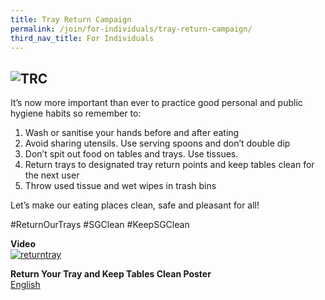 ```yaml
---
title: Tray Return Campaign
permalink: /join/for-individuals/tray-return-campaign/
third_nav_title: For Individuals
---
```

![TRC](/files/poster-tray-return.jpg)
---
It’s now more important than ever to practice good personal and public hygiene habits so remember to:
1. Wash or sanitise your hands before and after eating
2. Avoid sharing utensils. Use serving spoons and don’t double dip
3. Don’t spit out food on tables and trays. Use tissues.
4. Return trays to designated tray return points and keep tables clean for the next user
5. Throw used tissue and wet wipes in trash bins
 
Let’s make our eating places clean, safe and pleasant for all!
 
#ReturnOurTrays #SGClean #KeepSGClean

**Video**<br>
[![returntray](https://img.youtube.com/vi/zn-kq9e3jS8/0.jpg)](https://www.youtube.com/watch?v=zn-kq9e3jS8)<br>

**Return Your Tray and Keep Tables Clean Poster** <br>
[English](/files/poster-tray-return.jpg)<br>
